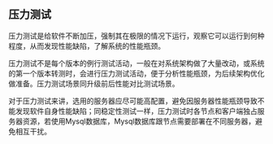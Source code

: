 ## 压力测试
压力测试是给软件不断加压，强制其在极限的情况下运行，观察它可以运行到何种程度，从而发现性能缺陷，了解系统的性能瓶颈。

压力测试不是每个版本的例行测试活动，一般在对系统架构做了大量改动，或系统的第一个版本转测时，会进行压力测试活动，便于分析性能瓶颈，为后续架构优化做准备。压力测试场景同升级前后性能对比测试场景。

对于压力测试来讲，选用的服务器应尽可能高配置，避免因服务器性能瓶颈导致不能发现软件自身性能缺陷；同稳定性测试一样，压力测试时各节点和客户端独占服务器资源，若使用Mysql数据库，Mysql数据库跟节点需要部署在不同服务器，避免相互干扰。
